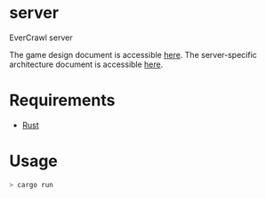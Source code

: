# server

EverCrawl server

The game design document is accessible [here](./design.md). The server-specific architecture document is accessible [here](./architecture.md).

# Requirements

* [Rust](https://www.rust-lang.org/learn/get-started)

# Usage

```sh
> cargo run
```